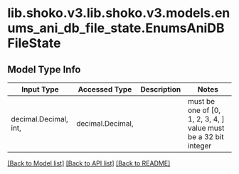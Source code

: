 # lib.shoko.v3.lib.shoko.v3.models.enums_ani_db_file_state.EnumsAniDBFileState

## Model Type Info
Input Type | Accessed Type | Description | Notes
------------ | ------------- | ------------- | -------------
decimal.Decimal, int,  | decimal.Decimal,  |  | must be one of [0, 1, 2, 3, 4, ] value must be a 32 bit integer

[[Back to Model list]](../../README.md#documentation-for-models) [[Back to API list]](../../README.md#documentation-for-api-endpoints) [[Back to README]](../../README.md)

